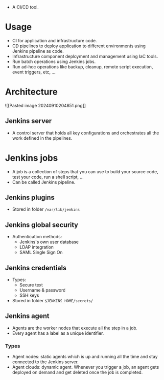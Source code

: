 - A CI/CD tool.
# Usage 
- CI for application and infrastructure code.
- CD pipelines to deploy application to different environments using Jenkins pipeline as code.
- Infrastructure component deployment and management using IaC tools.
- Run batch operations using Jenkins jobs.
- Run ad-hoc operations like backup, cleanup, remote script execution, event triggers, etc, ...
# Architecture
![[Pasted image 20240910204851.png]]
## Jenkins server
- A control server that holds all key configurations and orchestrates all the work defined in the pipelines.
# Jenkins jobs
- A job is a collection of steps that you can use to build your source code, test your code, run a shell script, ...
- Can be called Jenkins pipeline.
## Jenkins plugins
- Stored in folder `/var/lib/jenkins`
## Jenkins global security
- Authentication methods:
	- Jenkins's own user database
	- LDAP integration
	- SAML Single Sign On
## Jenkins credentials
- Types:
	- Secure text
	- Username & password
	- SSH keys
- Stored in folder `$JENKINS_HOME/secrets/`
## Jenkins agent
- Agents are the worker nodes that execute all the step in a job.
- Every agent has a label as a unique identifier.
### Types
- Agent nodes: static agents which is up and running all the time and stay connected to the Jenkins server.
- Agent clouds: dynamic agent. Whenever you trigger a job, an agent gets deployed on demand and get deleted once the job is completed. 